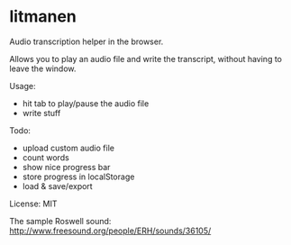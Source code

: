 litmanen
========

Audio transcription helper in the browser.

Allows you to play an audio file and write the transcript, without having to leave the window.

Usage:
- hit tab to play/pause the audio file
- write stuff

Todo:
- upload custom audio file
- count words
- show nice progress bar
- store progress in localStorage
- load & save/export

License: MIT

The sample Roswell sound: http://www.freesound.org/people/ERH/sounds/36105/
